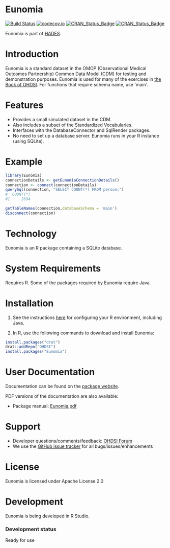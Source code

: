Eunomia
=======

[![Build Status](https://github.com/OHDSI/Eunomia/workflows/R-CMD-check/badge.svg)](https://github.com/OHDSI/Eunomia/actions?query=workflow%3AR-CMD-check)
[![codecov.io](https://codecov.io/github/OHDSI/Eunomia/coverage.svg?branch=master)](https://codecov.io/github/OHDSI/Eunomia?branch=master)
[![CRAN_Status_Badge](http://www.r-pkg.org/badges/version/Eunomia)](https://cran.r-project.org/package=Eunomia)
[![CRAN_Status_Badge](http://cranlogs.r-pkg.org/badges/Eunomia)](https://cran.r-project.org/package=Eunomia)

Eunomia is part of [HADES](https://ohdsi.github.io/Hades/).

Introduction
============
Eunomia is a standard dataset in the OMOP (Observational Medical Outcomes Partnership) Common Data Model (CDM) for testing and demonstration purposes. Eunomia is used for many of the exercises in [the Book of OHDSI](https://ohdsi.github.io/TheBookOfOhdsi/). For functions that require schema name, use 'main'.

Features
========
- Provides a small simulated dataset in the CDM.
- Also includes a subset of the Standardized Vocabularies.
- Interfaces with the DatabaseConnector and SqlRender packages.
- No need to set up a database server. Eunomia runs in your R instance (using SQLite).

Example
=======

```R
library(Eunomia)
connectionDetails <- getEunomiaConnectionDetails()
connection <- connect(connectionDetails)
querySql(connection, "SELECT COUNT(*) FROM person;")
#  COUNT(*)
#1     2694

getTableNames(connection,databaseSchema = 'main')
disconnect(connection)
```

Technology
==========
Eunomia is an R package containing a SQLite database.

System Requirements
===================
Requires R. Some of the packages required by Eunomia require Java.

Installation
============

1. See the instructions [here](https://ohdsi.github.io/Hades/rSetup.html) for configuring your R environment, including Java.

2. In R, use the following commands to download and install Eunomia:

  ```r
  install.packages("drat")
  drat::addRepo("OHDSI")
  install.packages("Eunomia")
  ```

User Documentation
==================
Documentation can be found on the [package website](https://ohdsi.github.io/Eunomia/).

PDF versions of the documentation are also available:
* Package manual: [Eunomia.pdf](https://raw.githubusercontent.com/OHDSI/Eunomia/master/extras/Eunomia.pdf)

Support
=======
* Developer questions/comments/feedback: <a href="http://forums.ohdsi.org/c/developers">OHDSI Forum</a>
* We use the <a href="https://github.com/OHDSI/Eunomia/issues">GitHub issue tracker</a> for all bugs/issues/enhancements

License
=======
Eunomia is licensed under Apache License 2.0

Development
===========
Eunomia is being developed in R Studio.

### Development status

Ready for use
